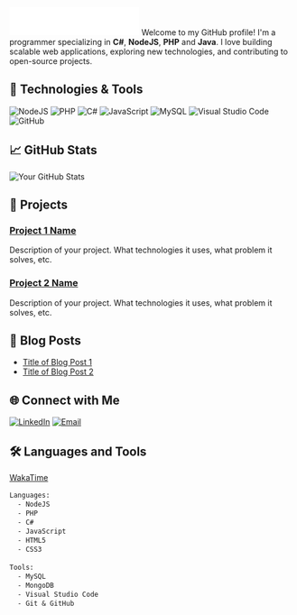 ![header](https://github.com/phuc1dev/phuc1dev/blob/main/assets/svg/header.svg)
Welcome to my GitHub profile! I'm a programmer specializing in **C#**, **NodeJS**, **PHP** and **Java**. I love building scalable web applications, exploring new technologies, and contributing to open-source projects.

## 🔧 Technologies & Tools

![NodeJS](https://img.shields.io/badge/-NodeJS-339933?style=flat&logo=node.js&logoColor=white)
![PHP](https://img.shields.io/badge/-PHP-777BB4?style=flat&logo=php&logoColor=white)
![C#](https://img.shields.io/badge/-C%23-239120?style=flat&logo=csharp&logoColor=white)
![JavaScript](https://img.shields.io/badge/-JavaScript-F7DF1E?style=flat&logo=javascript&logoColor=black)
![MySQL](https://img.shields.io/badge/-MySQL-ffe14a?style=flat&logo=mysql&logoColor=white)
![Visual Studio Code](https://img.shields.io/badge/-VS%20Code-007ACC?style=flat&logo=visual-studio-code&logoColor=white)
![GitHub](https://img.shields.io/badge/-GitHub-181717?style=flat&logo=github&logoColor=white)

## 📈 GitHub Stats

![Your GitHub Stats](https://github-readme-stats.vercel.app/api?username=yourusername&show_icons=true&theme=transparent)

## 🚀 Projects

### [Project 1 Name](https://github.com/yourusername/project1)
Description of your project. What technologies it uses, what problem it solves, etc.

### [Project 2 Name](https://github.com/yourusername/project2)
Description of your project. What technologies it uses, what problem it solves, etc.

## 📝 Blog Posts

- [Title of Blog Post 1](https://yourblog.com/post1)
- [Title of Blog Post 2](https://yourblog.com/post2)

## 🌐 Connect with Me

[![LinkedIn](https://img.shields.io/badge/-Facebook-0866FF?style=flat&logo=facebook&logoColor=white)](https://fb.com/phuc1dev)
[![Email](https://img.shields.io/badge/-Email-D14836?style=flat&logo=gmail&logoColor=white)](mailto:xyz.junomc@gmail.com)

## 🛠️ Languages and Tools

[WakaTime](https://wakatime.com/)

```plaintext
Languages:
  - NodeJS
  - PHP
  - C#
  - JavaScript
  - HTML5
  - CSS3

Tools:
  - MySQL
  - MongoDB
  - Visual Studio Code
  - Git & GitHub
